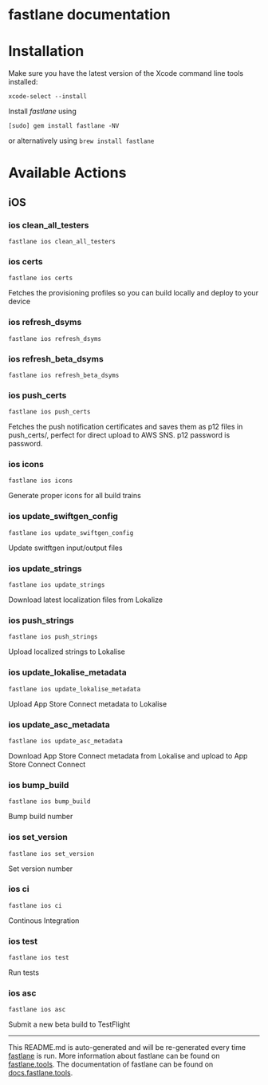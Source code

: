 fastlane documentation
================
# Installation

Make sure you have the latest version of the Xcode command line tools installed:

```
xcode-select --install
```

Install _fastlane_ using
```
[sudo] gem install fastlane -NV
```
or alternatively using `brew install fastlane`

# Available Actions
## iOS
### ios clean_all_testers
```
fastlane ios clean_all_testers
```

### ios certs
```
fastlane ios certs
```
Fetches the provisioning profiles so you can build locally and deploy to your device
### ios refresh_dsyms
```
fastlane ios refresh_dsyms
```

### ios refresh_beta_dsyms
```
fastlane ios refresh_beta_dsyms
```

### ios push_certs
```
fastlane ios push_certs
```
Fetches the push notification certificates and saves them as p12 files in push_certs/, perfect for direct upload to AWS SNS. p12 password is password.
### ios icons
```
fastlane ios icons
```
Generate proper icons for all build trains
### ios update_swiftgen_config
```
fastlane ios update_swiftgen_config
```
Update switftgen input/output files
### ios update_strings
```
fastlane ios update_strings
```
Download latest localization files from Lokalize
### ios push_strings
```
fastlane ios push_strings
```
Upload localized strings to Lokalise
### ios update_lokalise_metadata
```
fastlane ios update_lokalise_metadata
```
Upload App Store Connect metadata to Lokalise
### ios update_asc_metadata
```
fastlane ios update_asc_metadata
```
Download App Store Connect metadata from Lokalise and upload to App Store Connect Connect
### ios bump_build
```
fastlane ios bump_build
```
Bump build number
### ios set_version
```
fastlane ios set_version
```
Set version number
### ios ci
```
fastlane ios ci
```
Continous Integration
### ios test
```
fastlane ios test
```
Run tests
### ios asc
```
fastlane ios asc
```
Submit a new beta build to TestFlight

----

This README.md is auto-generated and will be re-generated every time [fastlane](https://fastlane.tools) is run.
More information about fastlane can be found on [fastlane.tools](https://fastlane.tools).
The documentation of fastlane can be found on [docs.fastlane.tools](https://docs.fastlane.tools).
